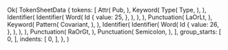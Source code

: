 Ok(
    TokenSheetData {
        tokens: [
            Attr(
                Pub,
            ),
            Keyword(
                Type(
                    Type,
                ),
            ),
            Identifier(
                Identifier(
                    Word(
                        Id {
                            value: 25,
                        },
                    ),
                ),
            ),
            Punctuation(
                LaOrLt,
            ),
            Keyword(
                Pattern(
                    Covariant,
                ),
            ),
            Identifier(
                Identifier(
                    Word(
                        Id {
                            value: 26,
                        },
                    ),
                ),
            ),
            Punctuation(
                RaOrGt,
            ),
            Punctuation(
                Semicolon,
            ),
        ],
        group_starts: [
            0,
        ],
        indents: [
            0,
        ],
    },
)